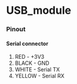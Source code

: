 # USB_module

### Pinout

#### Serial connector
1. RED - +3V3
2. BLACK - GND
3. WHITE - Serial TX
4. YELLOW - Serial RX
